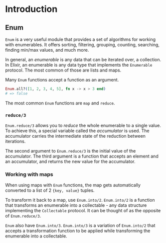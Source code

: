 # Introduction

## Enum

`Enum` is a very useful module that provides a set of algorithms for working with enumerables. It offers sorting, filtering, grouping, counting, searching, finding min/max values, and much more.

In general, an _enumerable_ is any data that can be iterated over, a collection. In Elixir, an enumerable is any data type that implements the `Enumerable` protocol. The most common of those are lists and maps.

Many `Enum` functions accept a function as an argument.

```elixir
Enum.all?([1, 2, 3, 4, 5], fn x -> x > 3 end)
# => false
```

The most common `Enum` functions are `map` and `reduce`.

### `reduce/3`

`Enum.reduce/3` allows you to _reduce_ the whole enumerable to a single value. To achieve this, a special variable called the _accumulator_ is used. The accumulator carries the intermediate state of the reduction between iterations.

The second argument to `Enum.reduce/3` is the initial value of the accumulator. The third argument is a function that accepts an element and an accumulator, and returns the new value for the accumulator.

### Working with maps

When using maps with `Enum` functions, the map gets automatically converted to a list of 2 `{key, value}` tuples.

To transform it back to a map, use `Enum.into/2`. `Enum.into/2` is a function that transforms an enumerable into a collectable - any data structure implementing the `Collectable` protocol. It can be thought of as the opposite of `Enum.reduce/3`.

`Enum` also have `Enum.into/3`. `Enum.into/3` is a variation of `Enum.into/2` that accepts a transformation function to be applied while transforming the enumerable into a collectable.
